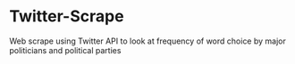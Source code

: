 # Twitter-Scrape
Web scrape using Twitter API to look at frequency of word choice by major politicians and political parties
